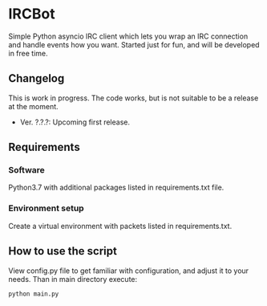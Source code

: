 # IRCBot
Simple Python asyncio IRC client which lets you wrap an IRC connection and
handle events how you want. Started just for fun, and will be developed in 
free time.

## Changelog
This is work in progress. The code works, but is not suitable to be a 
release at the moment. 
  - Ver. ?.?.?:  Upcoming first release.

## Requirements
### Software
Python3.7 with additional packages listed in requirements.txt file.

### Environment setup
Create a virtual environment with packets listed in requirements.txt. 

## How to use the script
View config.py file to get familiar with configuration, and adjust it to your
needs. Than in main directory execute:
```
python main.py
```
